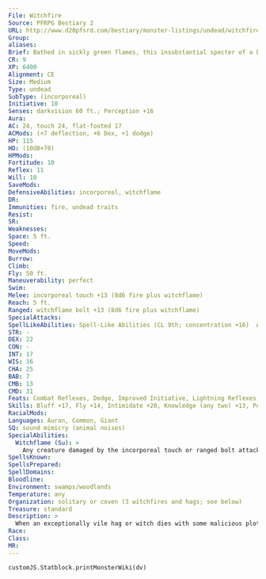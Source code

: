 ```yaml
---
File: Witchfire
Source: PFRPG Bestiary 2
URL: http://www.d20pfsrd.com/bestiary/monster-listings/undead/witchfire
Group: 
aliases: 
Brief: Bathed in sickly green flames, this insubstantial specter of a beautiful young woman floats just off the ground.
CR: 9
XP: 6400
Alignment: CE
Size: Medium
Type: undead
SubType: (incorporeal)
Initiative: 10
Senses: darkvision 60 ft.; Perception +16
Aura: 
AC: 24, touch 24, flat-footed 17
ACMods: (+7 deflection, +6 Dex, +1 dodge)
HP: 115
HD: (10d8+70)
HPMods: 
Fortitude: 10
Reflex: 11
Will: 10
SaveMods: 
DefensiveAbilities: incorporeal, witchflame
DR: 
Immunities: fire, undead traits
Resist: 
SR: 
Weaknesses: 
Space: 5 ft.
Speed: 
MoveMods: 
Burrow: 
Climb: 
Fly: 50 ft.
Maneuverability: perfect
Swim: 
Melee: incorporeal touch +13 (8d6 fire plus witchflame)
Reach: 5 ft.
Ranged: witchflame bolt +13 (8d6 fire plus witchflame)
SpecialAttacks: 
SpellLikeAbilities: Spell-Like Abilities (CL 9th; concentration +16)  At Will-dancing lights, disguise self, ghost sound (DC 17), invisibility, pyrotechnics (DC 19), ray of enfeeblement (DC 18)  1/day-summon (level 4, 2 will-o'- wisps 50%)
STR: -
DEX: 22
CON: -
INT: 17
WIS: 16
CHA: 25
BAB: 7
CMB: 13
CMD: 31
Feats: Combat Reflexes, Dodge, Improved Initiative, Lightning Reflexes, Mobility
Skills: Bluff +17, Fly +14, Intimidate +20, Knowledge (any two) +13, Perception +16, Sense Motive +16, Stealth +19
RacialMods: 
Languages: Auran, Common, Giant
SQ: sound mimicry (animal noises)
SpecialAbilities:
  Witchflame (Su): >
    Any creature damaged by the incorporeal touch or ranged bolt attacks of a witchfire must succeed on a DC 22 Will save or become engulfed in sickly green flames. While these eerie flames deal no additional damage, the affected creature glows as per faerie fire and becomes sickened. While under the effects of the witchflame, the victim gains vulnerability to fire and takes half again as much damage (+50%) from fire attacks of any sort. This effect persists for 10 minutes. The supernatural flames can only be extinguished before this duration expires by a break enchantment, miracle, remove curse, or wish spell-the effective caster level of the witchflame is equal to the witchfire's HD (CL 10th for most witchfires). Any creature entering the same square as a witchfire or striking it with a melee attack must succeed on a DC 22 Will save or begin burning with witchflame, even if the attack would not otherwise harm the witchfire because of its incorporeal nature. A bolt of witchflame has a range of 60 feet with no range increment. The save DCs are Charisma-based.
SpellsKnown: 
SpellsPrepared: 
SpellDomains: 
Bloodline: 
Environment: swamps/woodlands
Temperature: any
Organization: solitary or coven (3 witchfires and hags; see below)
Treasure: standard
Description: >
  When an exceptionally vile hag or witch dies with some malicious plot left incomplete, or proves too horridly tenacious to succumb to the call of death, the foul energies of these wicked old crones sometimes spawn incorporeal undead known as witchfires. These ghostly creatures appear much as they did in life, although the grotesque undead energy that births them makes them appear young and attractive and wreathes their insubstantial bodies in a powerful aura of sickly green flame, a ghostly fire referred to as "witchflame" in local legends.  Strings of will-o'-wisps are often found in the immediate vicinity of witchfires and are typically led by the undead, leading scholars to speculate that the creatures feed off of a witchfire's flames and fury.  WITCHFIRE COVENS  Witchfires occasionally join or subjugate existing hag covens (see page 167 of the Pathfinder RPG Bestiary). A hag coven that includes a witchfire gains the following additional coven spell-like abilities: 3/day-blight, create undead, fire storm (DC 21), nightmare (DC 18), waves of exhaustion (DC 20). All abilities function at CL 9th, and save DCs are based on a Charisma score of 16. The use of these abilities functions identically to other coven abilities. Such covens must have at least one living hag, as covens of three witchfires gain no coven-related abilities.
Race: 
Class: 
MR: 
---
```

```dataviewjs
customJS.Statblock.printMonsterWiki(dv)
```

